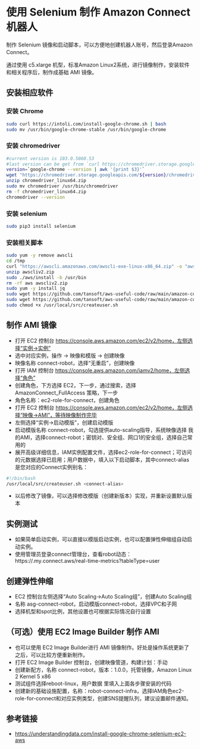 # 使用 Selenium 制作 Amazon Connect 机器人

制作 Selenium 镜像和启动脚本，可以方便地创建机器人账号，然后登录Amazon Connect。

通过使用 c5.xlarge 机型，标准Amazon Linux2系统，进行镜像制作，安装软件和相关程序后，制作成基础 AMI 镜像。

## 安装相应软件

### 安装 Chrome

```bash
sudo curl https://intoli.com/install-google-chrome.sh | bash
sudo mv /usr/bin/google-chrome-stable /usr/bin/google-chrome
```

### 安装 chromedriver

```bash
#current version is 103.0.5060.53
#last version can be get from `curl https://chromedriver.storage.googleapis.com/LATEST_RELEASE`
version=`google-chrome --version | awk '{print $3}'`
wget "https://chromedriver.storage.googleapis.com/${version}/chromedriver_linux64.zip"
unzip chromedriver_linux64.zip
sudo mv chromedriver /usr/bin/chromedriver
rm -f chromedriver_linux64.zip
chromedriver --version
```

### 安装 selenium

```bash
sudo pip3 install selenium
```

### 安装相关脚本

```bash
sudo yum -y remove awscli
cd /tmp
curl "https://awscli.amazonaws.com/awscli-exe-linux-x86_64.zip" -o "awscliv2.zip"
unzip awscliv2.zip
sudo ./aws/install -b /usr/bin
rm -rf aws awscliv2.zip
sudo yum -y install jq
sudo wget https://github.com/tansoft/aws-useful-code/raw/main/amazon-connect-robot-agent/createuser.sh -O /usr/local/src/createuser.sh
sudo wget https://github.com/tansoft/aws-useful-code/raw/main/amazon-connect-robot-agent/robotagent.py -O /usr/local/src/robotagent.py
sudo chmod +x /usr/local/src/createuser.sh
```

## 制作 AMI 镜像

* 打开 EC2 控制台 https://console.aws.amazon.com/ec2/v2/home，左侧选择“实例->实例”
* 选中对应实例，操作 -> 映像和模版 -> 创建映像
* 映像名称 connect-robot，选择“无重启”，创建映像
* 打开 IAM 控制台 https://console.aws.amazon.com/iamv2/home，左侧选择“角色”
* 创建角色，下方选择 EC2，下一步，通过搜索，选择 AmazonConnect_FullAccess 策略，下一步
* 角色名称：ec2-role-for-connect，创建角色
* 打开 EC2 控制台 https://console.aws.amazon.com/ec2/v2/home，左侧选择“映像->AMI”，等待映像制作完毕
* 左侧选择“实例->启动模版”，创建启动模版
* 启动模版名称 connect-robot，勾选提供auto-scaling指导，系统映像选择 我的AMI，选择connect-robot；密钥对、安全组、网口1的安全组，选择自己常用的
* 展开高级详细信息，IAM实例配置文件，选择ec2-role-for-connect；可访问的元数据选择已启用；用户数据中，填入以下启动脚本，其中connect-alias是您对应的Connect实例别名：

```bash
#!/bin/bash
/usr/local/src/createuser.sh <connect-alias>
```
* 以后修改了镜像，可以选择修改模版（创建新版本）实现，并重新设置默认版本

## 实例测试

* 如果简单启动实例，可以直接以模版启动实例，也可以配置弹性伸缩组自动启动实例。
* 使用管理员登录connect管理台，查看robot动态： https://<connect-alias>.my.connect.aws/real-time-metrics?tableType=user

## 创建弹性伸缩

* EC2 控制台左侧选择“Auto Scaling->Auto Scaling组”，创建Auto Scaling组
* 名称 asg-connect-robot，启动模版connect-robot，选择VPC和子网
* 选择机型和spot比例，其他设置也可根据实际情况自行设置

## （可选）使用 EC2 Image Builder 制作 AMI

* 也可以使用 EC2 Image Builder进行 AMI 镜像制作。好处是操作系统更新了之后，可以比较方便重新制作。
* 打开 EC2 Image Builder 控制台，创建映像管道，构建计划：手动
* 创建新配方，名称 connect-robot，版本：1.0.0，托管镜像，Amazon Linux 2 Kernel 5 x86
* 测试组件选择reboot-linux，用户数据 里填入上面各步骤安装的代码
* 创建新的基础设施配置，名称：robot-connect-infra，选择IAM角色ec2-role-for-connect和对应实例类型，创建SNS提醒队列，建议设置邮件通知。

## 参考链接

* https://understandingdata.com/install-google-chrome-selenium-ec2-aws

